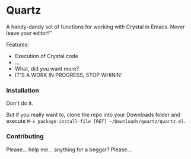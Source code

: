 # Quartz

A handy-dandy set of functions for working with Crystal in Emacs. Never leave your editor!&trade;

Features:
- Execution of Crystal code
- ...
- What, did you want more?
- IT'S A WORK IN PROGRESS, STOP WHININ'

### Installation

Don't do it.

But if you really want to, clone the repo into your Downloads folder and execute `M-x package-install-file [RET] ~/Downloads/quartz/quartz.el`.

### Contributing

Please... help me... anything for a beggar? Please...

